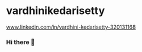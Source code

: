 # vardhinikedarisetty
www.linkedin.com/in/vardhini-kedarisetty-320131168

### Hi there 👋

<!--
**vardhinikedarisetty/vardhinikedarisetty** is a ✨ _special_ ✨ repository because its `README.md` (this file) appears on your GitHub profile.

i am vardhini kedarisetty.iam always open to learn new things
and also a good team player.my strengths are statistics and
python for data science.i ahve a basic knowlege in ML,DL and NLP.

- 🌱 I’m currently learning ML,DL and NLP.
- 👯 I’m looking to collaborate on any data science related projects.
- 💬 Ask me about statistics,EDA,ML and PYTHON.
- 📫 How to reach me:through my email-kedarisettyvardhini@gmail.com
- ⚡ Fun fact:im a indian classical dancer.
-->
